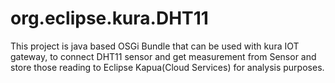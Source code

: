 # org.eclipse.kura.DHT11
This project is java based OSGi Bundle that can be used with kura IOT gateway, to connect DHT11 sensor and get measurement from Sensor and store those reading to Eclipse Kapua(Cloud Services) for analysis purposes. 
